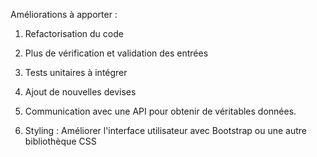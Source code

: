 Améliorations à apporter :

1. Refactorisation du code

2. Plus de vérification et validation des entrées

3. Tests unitaires à intégrer

4. Ajout de nouvelles devises

5. Communication avec une API pour obtenir de véritables données.

6. Styling : Améliorer l'interface utilisateur avec Bootstrap ou une autre bibliothèque CSS
